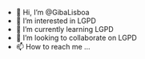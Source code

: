 - 👋 Hi, I’m @GibaLisboa
- 👀 I’m interested in LGPD
- 🌱 I’m currently learning LGPD
- 💞️ I’m looking to collaborate on LGPD
- 📫 How to reach me ...

<!---
GibaLisboa/GibaLisboa is a ✨ special ✨ repository because its `README.md` (this file) appears on your GitHub profile.
You can click the Preview link to take a look at your changes.
--->
